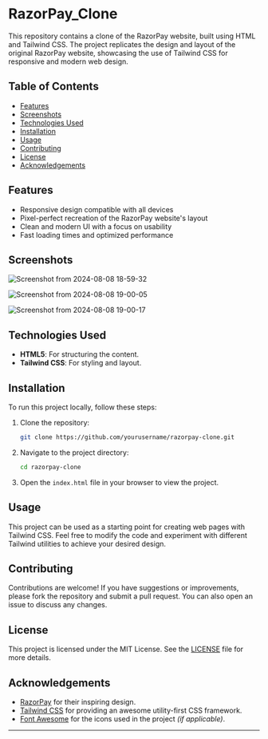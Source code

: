 # RazorPay_Clone

This repository contains a clone of the RazorPay website, built using HTML and Tailwind CSS. The project replicates the design and layout of the original RazorPay website, showcasing the use of Tailwind CSS for responsive and modern web design.

## Table of Contents

- [Features](#features)
- [Screenshots](#screenshots)
- [Technologies Used](#technologies-used)
- [Installation](#installation)
- [Usage](#usage)
- [Contributing](#contributing)
- [License](#license)
- [Acknowledgements](#acknowledgements)

## Features

- Responsive design compatible with all devices
- Pixel-perfect recreation of the RazorPay website's layout
- Clean and modern UI with a focus on usability
- Fast loading times and optimized performance

## Screenshots

![Screenshot from 2024-08-08 18-59-32](https://github.com/user-attachments/assets/a83493ae-4077-44d9-a9ce-0136b81b0622)

![Screenshot from 2024-08-08 19-00-05](https://github.com/user-attachments/assets/e3690536-13a7-46b2-83fb-6aab83828226)

![Screenshot from 2024-08-08 19-00-17](https://github.com/user-attachments/assets/0ed391db-a3c3-42b0-8068-47192e82de34)

## Technologies Used

- **HTML5**: For structuring the content.
- **Tailwind CSS**: For styling and layout.

## Installation

To run this project locally, follow these steps:

1. Clone the repository:
    ```bash
    git clone https://github.com/yourusername/razorpay-clone.git
    ```

2. Navigate to the project directory:
    ```bash
    cd razorpay-clone
    ```

3. Open the `index.html` file in your browser to view the project.

## Usage

This project can be used as a starting point for creating web pages with Tailwind CSS. Feel free to modify the code and experiment with different Tailwind utilities to achieve your desired design.

## Contributing

Contributions are welcome! If you have suggestions or improvements, please fork the repository and submit a pull request. You can also open an issue to discuss any changes.

## License

This project is licensed under the MIT License. See the [LICENSE](LICENSE) file for more details.

## Acknowledgements

- [RazorPay](https://razorpay.com/) for their inspiring design.
- [Tailwind CSS](https://tailwindcss.com/) for providing an awesome utility-first CSS framework.
- [Font Awesome](https://fontawesome.com/) for the icons used in the project *(if applicable)*.

---